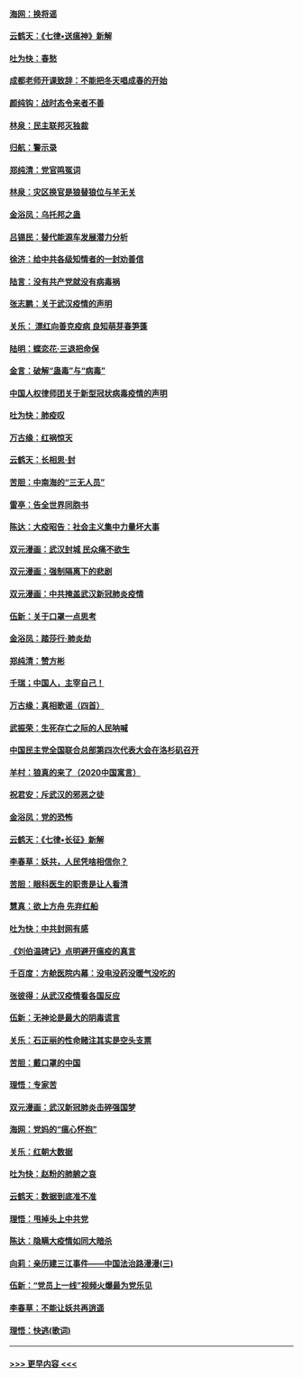 #### [海网：换将谣](../pages/nsc993/n11873712.md?t=02171533) 
#### [云鹤天：《七律▪送瘟神》新解](../pages/nsc993/n11873598.md?t=02171533) 
#### [吐为快：春愁](../pages/nsc993/n11872801.md?t=02171533) 
#### [成都老师开课致辞：不能把冬天唱成春的开始](../pages/nsc993/n11872653.md?t=02171533) 
#### [颜纯钩：战时态令来者不善](../pages/nsc993/n11872011.md?t=02171533) 
#### [林泉：民主联邦灭独裁](../pages/nsc993/n11870998.md?t=02171533) 
#### [归航：警示录](../pages/nsc993/n11870963.md?t=02171533) 
#### [郑纯清：党官鸣冤词](../pages/nsc993/n11870938.md?t=02171533) 
#### [林泉：灾区换官是狼替狼位与羊无关](../pages/nsc993/n11870896.md?t=02171533) 
#### [金浴凤：乌托邦之蛊](../pages/nsc993/n11870879.md?t=02171533) 
#### [吕锡民：替代能源车发展潜力分析](../pages/nsc993/n11870656.md?t=02171533) 
#### [徐济：给中共各级知情者的一封劝善信](../pages/nsc993/n11868561.md?t=02171533) 
#### [陆言：没有共产党就没有病毒祸](../pages/nsc993/n11868232.md?t=02171533) 
#### [张志鹏：关于武汉疫情的声明](../pages/nsc993/n11867182.md?t=02171533) 
#### [关乐： 漂红向善克疫病 良知萌芽春笋蓬](../pages/nsc993/n11865710.md?t=02171533) 
#### [陆明：蝶恋花‧三退把命保](../pages/nsc993/n11865673.md?t=02171533) 
#### [金言：破解“蛊毒”与“病毒”](../pages/nsc993/n11864103.md?t=02171533) 
#### [中国人权律师团关于新型冠状病毒疫情的声明](../pages/nsc993/n11864249.md?t=02171533) 
#### [吐为快：肺疫叹](../pages/nsc993/n11864027.md?t=02171533) 
#### [万古缘：红祸惊天](../pages/nsc993/n11864079.md?t=02171533) 
#### [云鹤天：长相思‧封](../pages/nsc993/n11864006.md?t=02171533) 
#### [苦胆：中南海的“三无人员”](../pages/nsc993/n11862997.md?t=02171533) 
#### [雷亭：告全世界同胞书](../pages/nsc993/n11862572.md?t=02171533) 
#### [陈达：大疫昭告：社会主义集中力量坏大事](../pages/nsc993/n11859419.md?t=02171533) 
#### [双元漫画：武汉封城 民众痛不欲生](../pages/nsc993/n11859287.md?t=02171533) 
#### [双元漫画：强制隔离下的悲剧](../pages/nsc993/n11859244.md?t=02171533) 
#### [双元漫画：中共掩盖武汉新冠肺炎疫情](../pages/nsc993/n11858249.md?t=02171533) 
#### [伍新：关于口罩一点思考](../pages/nsc993/n11859195.md?t=02171533) 
#### [金浴凤：踏莎行‧肺炎劫](../pages/nsc993/n11858227.md?t=02171533) 
#### [郑纯清：赞方彬](../pages/nsc993/n11856803.md?t=02171533) 
#### [千瑞；中国人，主宰自己！](../pages/nsc993/n11856793.md?t=02171533) 
#### [万古缘：真相歌谣（四首）](../pages/nsc993/n11856263.md?t=02171533) 
#### [武振荣：生死存亡之际的人民呐喊](../pages/nsc993/n11856256.md?t=02171533) 
#### [中国民主党全国联合总部第四次代表大会在洛杉矶召开](../pages/nsc993/n11856344.md?t=02171533) 
#### [羊村：狼真的来了（2020中国寓言）](../pages/nsc993/n11856229.md?t=02171533) 
#### [祝君安：斥武汉的邪恶之徒](../pages/nsc993/n11855861.md?t=02171533) 
#### [金浴凤：党的恐怖](../pages/nsc993/n11855849.md?t=02171533) 
#### [云鹤天：《七律▪长征》新解](../pages/nsc993/n11855479.md?t=02171533) 
#### [李春草：妖共，人民凭啥相信你？](../pages/nsc993/n11855196.md?t=02171533) 
#### [苦胆：眼科医生的职责是让人看清](../pages/nsc993/n11853840.md?t=02171533) 
#### [慧真：欲上方舟 先弃红船](../pages/nsc993/n11853483.md?t=02171533) 
#### [吐为快：中共封网有感](../pages/nsc993/n11852575.md?t=02171533) 
#### [《刘伯温碑记》点明避开瘟疫的真言](../pages/nsc993/n11852128.md?t=02171533) 
#### [千百度：方舱医院内幕：没电没药没暖气没吃的](../pages/nsc993/n11850211.md?t=02171533) 
#### [张彼得：从武汉疫情看各国反应](../pages/nsc993/n11850102.md?t=02171533) 
#### [伍新：无神论是最大的阴毒谎言](../pages/nsc993/n11846129.md?t=02171533) 
#### [关乐：石正丽的性命赌注其实是空头支票](../pages/nsc993/n11846109.md?t=02171533) 
#### [苦胆：戴口罩的中国](../pages/nsc993/n11845576.md?t=02171533) 
#### [理悟：专家苦](../pages/nsc993/n11845564.md?t=02171533) 
#### [双元漫画：武汉新冠肺炎击碎强国梦](../pages/nsc993/n11843320.md?t=02171533) 
#### [海网：党妈的“瘟心怀抱”](../pages/nsc993/n11840740.md?t=02171533) 
#### [关乐：红朝大数据](../pages/nsc993/n11840675.md?t=02171533) 
#### [吐为快：赵粉的肺腑之哀](../pages/nsc993/n11840618.md?t=02171533) 
#### [云鹤天：数据到底准不准](../pages/nsc993/n11840325.md?t=02171533) 
#### [理悟：甩掉头上中共党](../pages/nsc993/n11838826.md?t=02171533) 
#### [陈达：隐瞒大疫情如同大暗杀](../pages/nsc993/n11838771.md?t=02171533) 
#### [向莉：亲历建三江事件——中国法治路漫漫(三)](../pages/nsc993/n11831825.md?t=02171533) 
#### [伍新：“党员上一线”视频火爆最为党乐见](../pages/nsc993/n11838200.md?t=02171533) 
#### [李春草：不能让妖共再逍遥](../pages/nsc993/n11838102.md?t=02171533) 
#### [理悟：快逃(歌词)](../pages/nsc993/n11838083.md?t=02171533) 

----
#### [ >>> 更早内容 <<< ](../indexes/nsc993-earlier.md)
